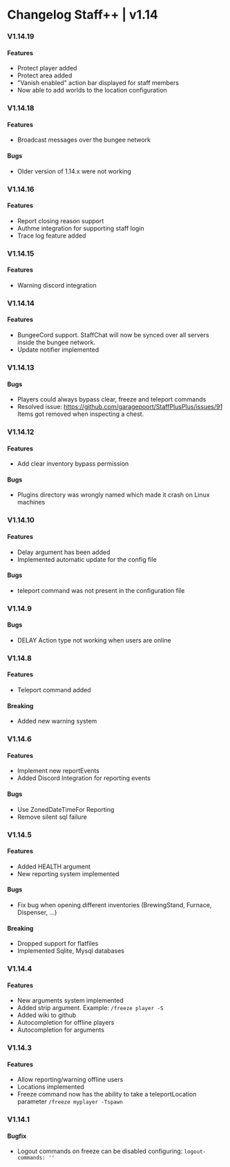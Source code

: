 # Changelog Staff++ | v1.14

### V1.14.19
#### Features
- Protect player added
- Protect area added
- "Vanish enabled" action bar displayed for staff members
- Now able to add worlds to the location configuration

### V1.14.18
#### Features
- Broadcast messages over the bungee network
#### Bugs
- Older version of 1.14.x were not working

### V1.14.16
#### Features
- Report closing reason support
- Authme integration for supporting staff login
- Trace log feature added

### V1.14.15
#### Features
- Warning discord integration

### V1.14.14
#### Features
- BungeeCord support. StaffChat will now be synced over all servers inside the bungee network.
- Update notifier implemented

### V1.14.13
#### Bugs
- Players could always bypass clear, freeze and teleport commands
- Resolved issue: https://github.com/garagepoort/StaffPlusPlus/issues/91
Items got removed when inspecting a chest. 

### V1.14.12
#### Features
- Add clear inventory bypass permission

#### Bugs
- Plugins directory was wrongly named which made it crash on Linux machines 

### V1.14.10
#### Features
- Delay argument has been added
- Implemented automatic update for the config file 

#### Bugs
- teleport command was not present in the configuration file

### V1.14.9
#### Bugs
- DELAY Action type not working when users are online

### V1.14.8
#### Features
- Teleport command added

#### Breaking
- Added new warning system

### V1.14.6
#### Features
- Implement new reportEvents
- Added Discord Integration for reporting events

#### Bugs
- Use ZonedDateTimeFor Reporting
- Remove silent sql failure

### V1.14.5
#### Features
- Added HEALTH argument
- New reporting system implemented

#### Bugs
- Fix bug when opening different inventories (BrewingStand, Furnace, Dispenser, ...)

#### Breaking
- Dropped support for flatfiles
- Implemented Sqlite, Mysql databases

### V1.14.4
#### Features
- New arguments system implemented
- Added strip argument. Example: `/freeze player -S`
- Added wiki to github
- Autocompletion for offline players
- Autocompletion for arguments

### V1.14.3
#### Features
- Allow reporting/warning offline users
- Locations implemented
- Freeze command now has the ability to take a teleportLocation parameter `/freeze myplayer -Tspawn`

### V1.14.1
#### Bugfix
- Logout commands on freeze can be disabled configuring: `logout-commands: ''`

